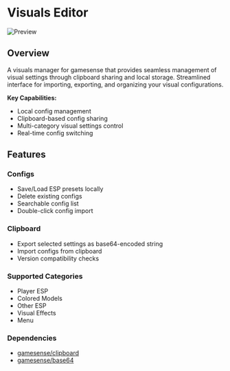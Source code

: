# Visuals Editor
![Preview](https://raw.githubusercontent.com/hiraeeth/Visuals-Editor/main/preview.gif)

## Overview

A visuals manager for gamesense that provides seamless management of visual settings through clipboard sharing and local storage. Streamlined interface for importing, exporting, and organizing your visual configurations.

**Key Capabilities:**

- Local config management
- Clipboard-based config sharing
- Multi-category visual settings control
- Real-time config switching

## Features

### Configs

- Save/Load ESP presets locally
- Delete existing configs
- Searchable config list
- Double-click config import

### Clipboard

- Export selected settings as base64-encoded string
- Import configs from clipboard
- Version compatibility checks

### Supported Categories

- Player ESP
- Colored Models
- Other ESP
- Visual Effects
- Menu

### Dependencies

- [gamesense/clipboard](https://gamesense.pub/forums/viewtopic.php?id=28678)
- [gamesense/base64](https://gamesense.pub/forums/viewtopic.php?id=21619)
